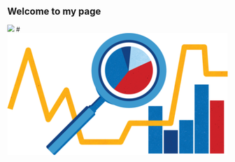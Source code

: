 ## Welcome to my page
![](https://capturly.com/blog/wp-content/uploads/2018/02/Data-Website-Analytics.gif)
#<img src=logo.png width="800" heigth= "50"> 


